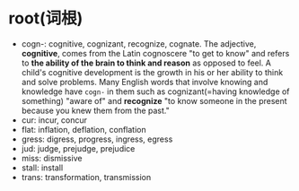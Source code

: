 # root(词根)

- cogn-: cognitive, cognizant, recognize, cognate. The adjective, **cognitive**, comes from the Latin cognoscere "to get to know" and refers to **the ability of the brain to think and reason** as opposed to feel. A child's cognitive development is the growth in his or her ability to think and solve problems. Many English words that involve knowing and knowledge have `cogn-` in them such as cognizant(=having knowledge of something) "aware of" and **recognize** "to know someone in the present because you knew them from the past."
- cur: incur, concur
- flat: inflation, deflation, conflation
- gress: digress, progress, ingress, egress
- jud: judge, prejudge, prejudice
- miss: dismissive
- stall: install
- trans: transformation, transmission


